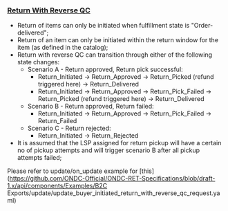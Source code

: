 ### <ins>Return With Reverse QC</ins>
* Return of items can only be initiated when fulfillment state is "Order-delivered";
* Return of an item can only be initiated within the return window for the item (as defined in the catalog);
* Return with reverse QC can transition through either of the following state changes:
    * Scenario A - Return approved, Return pick successful:
        * Return_Initiated -> Return_Approved -> Return_Picked (refund triggered here) -> Return_Delivered
        * Return_Initiated -> Return_Approved -> Return_Pick_Failed -> Return_Picked (refund triggered here) -> Return_Delivered
    * Scenario B - Return approved, Return failed:
        * Return_Initiated -> Return_Approved -> Return_Pick_Failed -> Return_Failed
    * Scenario C - Return rejected:
        * Return_Initiated -> Return_Rejected
* It is assumed that the LSP assigned for return pickup will have a certain no of pickup attempts and will trigger scenario B after all pickup attempts failed;


Please refer to update/on_update example for [this](https://github.com/ONDC-Official/ONDC-RET-Specifications/blob/draft-1.x/api/components/Examples/B2C Exports/update/update_buyer_initiated_return_with_reverse_qc_request.yaml)